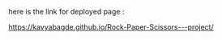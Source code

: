 here is the  link for deployed page : 

https://kavyabagde.github.io/Rock-Paper-Scissors---project/
